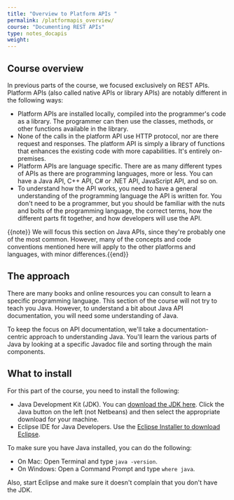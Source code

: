 ```yaml
---
title: "Overview to Platform APIs "
permalink: /platformapis_overview/
course: "Documenting REST APIs"
type: notes_docapis
weight:
---
```


## Course overview

In previous parts of the course, we focused exclusively on REST APIs. Platform APIs (also called native APIs or library APIs) are notably different in the following ways:

* Platform APIs are installed locally, compiled into the programmer's code as a library. The programmer can then use the classes, methods, or other functions available in the library.
* None of the calls in the platform API use HTTP protocol, nor are there request and responses. The platform API is simply a library of functions that enhances the existing code with more capabilities. It's entirely on-premises. 
* Platform APIs are language specific. There are as many different types of APIs as there are programming languages, more or less. You can have a Java API, C++ API, C# or .NET API, JavaScript API, and so on. 
* To understand how the API works, you need to have a general understanding of the programming language the API is written for. You don't need to be a programmer, but you should be familiar with the nuts and bolts of the programming language, the correct terms, how the different parts fit together, and how developers will use the API.

{{note}} We will focus this section on Java APIs, since they're probably one of the most common. However, many of the concepts and code conventions mentioned here will apply to the other platforms and languages, with minor differences.{{end}}

## The approach

There are many books and online resources you can consult to learn a specific programming language. This section of the course will not try to teach you Java. However, to understand a bit about Java API documentation, you will need some understanding of Java.

To keep the focus on API documentation, we'll take a documentation-centric approach to understanding Java. You'll learn the various parts of Java by looking at a specific Javadoc file and sorting through the main components. 

## What to install
For this part of the course, you need to install the following:

* Java Development Kit (JDK). You can [download the JDK here](http://www.oracle.com/technetwork/java/javase/downloads/index.html). Click the Java button on the left (not Netbeans) and then select the appropriate download for your machine.
* Eclipse IDE for Java Developers. Use the [Eclipse Installer to download Eclipse](https://eclipse.org/downloads/).

To make sure you have Java installed, you can do the following:

* On Mac: Open Terminal and type `java -version`.
* On Windows: Open a Command Prompt and type `where java`.

Also, start Eclipse and make sure it doesn't complain that you don't have the JDK.
